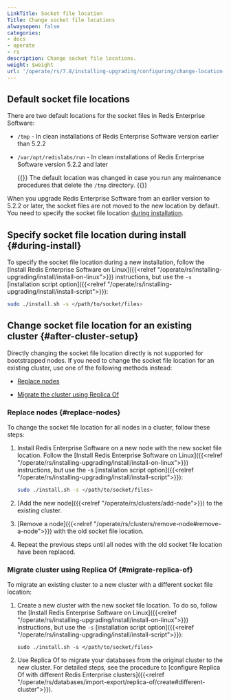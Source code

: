 ```yaml
---
LinkTitle: Socket file location
Title: Change socket file locations
alwaysopen: false
categories:
- docs
- operate
- rs
description: Change socket file locations.
weight: $weight
url: '/operate/rs/7.8/installing-upgrading/configuring/change-location-socket-files/'
---
```


## Default socket file locations

There are two default locations for the socket files in Redis Enterprise Software:

- `/tmp` - In clean installations of Redis Enterprise Software version earlier than 5.2.2
- `/var/opt/redislabs/run` - In clean installations of Redis Enterprise Software version 5.2.2 and later

    {{<note>}}
The default location was changed in case you run any maintenance procedures that delete the `/tmp` directory.
    {{</note>}}

When you upgrade Redis Enterprise Software from an earlier version to 5.2.2 or later, the socket files are not moved to the new location by default. You need to specify the socket file location [during installation](#during-install).

## Specify socket file location during install {#during-install}

To specify the socket file location during a new installation, follow the [Install Redis Enterprise Software on Linux]({{<relref "/operate/rs/installing-upgrading/install/install-on-linux">}}) instructions, but use the `-s` [installation script option]({{<relref "/operate/rs/installing-upgrading/install/install-script">}}):

```sh
sudo ./install.sh -s </path/to/socket/files>
```

## Change socket file location for an existing cluster {#after-cluster-setup}

Directly changing the socket file location directly is not supported for bootstrapped nodes. If you need to change the socket file location for an existing cluster, use one of the following methods instead:

- [Replace nodes](#replace-nodes)

- [Migrate the cluster using Replica Of](#migrate-replica-of)

### Replace nodes {#replace-nodes}

To change the socket file location for all nodes in a cluster, follow these steps:

1. Install Redis Enterprise Software on a new node with the new socket file location. Follow the [Install Redis Enterprise Software on Linux]({{<relref "/operate/rs/installing-upgrading/install/install-on-linux">}}) instructions, but use the -s [installation script option]({{<relref "/operate/rs/installing-upgrading/install/install-script">}}):

    ```sh
    sudo ./install.sh -s </path/to/socket/files>
    ```

1. [Add the new node]({{<relref "/operate/rs/clusters/add-node">}}) to the existing cluster.

1. [Remove a node]({{<relref "/operate/rs/clusters/remove-node#remove-a-node">}}) with the old socket file location.

1. Repeat the previous steps until all nodes with the old socket file location have been replaced.

### Migrate cluster using Replica Of {#migrate-replica-of}

To migrate an existing cluster to a new cluster with a different socket file location:

1. Create a new cluster with the new socket file location. To do so, follow the [Install Redis Enterprise Software on Linux]({{<relref "/operate/rs/installing-upgrading/install/install-on-linux">}}) instructions, but use the `-s` [installation script option]({{<relref "/operate/rs/installing-upgrading/install/install-script">}}):

    ```
    sudo ./install.sh -s </path/to/socket/files>
    ```

1. Use Replica Of to migrate your databases from the original cluster to the new cluster. For detailed steps, see the procedure to [configure Replica Of with different Redis Enterprise clusters]({{<relref "/operate/rs/databases/import-export/replica-of/create#different-cluster">}}).
